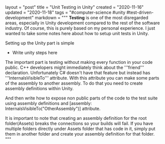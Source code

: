 layout = "post"
title = "Unit Testing in Unity"
created = "2020-11-16"
updated = "2020-11-18"
tags = "#computer-science #unity #test-driven-development"
markdown = """
**Testing** is one of the most disregarded areas, especially in Unity development compared to the rest of the software industry. Of course, this is purely based on my personal experience. I just wanted to take some notes here about how to setup unit tests in Unity.

Setting up the Unity part is simple
* Write unity steps here

The important part is testing without making every function in your code public. C++ developers might immediately think about the '''friend''' declaration.
Unfortunately C# doesn't have that feature but instead has '''InternalsVisibleTo''' attribute.
With this attribute you can make some parts of the assembly to another assembly. To do that you need to create assembly definitions within Unity.

And then write how to expose non public parts of the code to the test suite using assembly definitions and 
[assembly: InternalsVisibleTo("OtherAssembly")] attribute.

It is important to note that creating an assembly definition for the root folder(Assets) breaks the connections so your builds will fail.
If you have multiple folders directly under Assets folder that has code in it, simply put them in another folder and create your assembly definition for that folder.
"""
